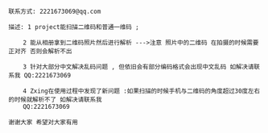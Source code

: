 	联系方式: 2221673069@qq.com
	
	描述: 1 project能扫描二维码和普通一维码 ;
	
	    2 能从相册拿到二维码照片然后进行解析 --->注意 照片中的二维码 在拍摄的时候需要正对齐 否则会解析不出
	
	    3 针对大部分中文解决乱码问题 , 但依旧会有部分编码格式会出现中文乱码 如解决请联系我 QQ:2221673069
	
	    4 Zxing在使用过程中发现了新问题 :如果扫描的时候手机与二维码的角度超过30度左右的时候就解析不了 如解决请联系我
	    QQ:2221673069
	
    谢谢大家 希望对大家有用
